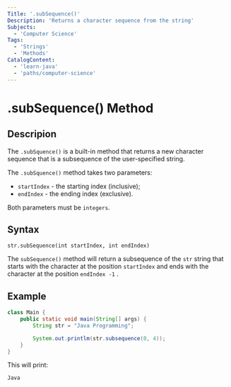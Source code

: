 ```yaml
---
Title: '.subSequence()'
Description: 'Returns a character sequence from the string'
Subjects:
  - 'Computer Science'
Tags:
  - 'Strings'
  - 'Methods'
CatalogContent:
  - 'learn-java'
  - 'paths/computer-science'
---
```


# .subSequence() Method

## Descripion
The `.subSquence()` is a built-in method that returns a new character sequence that is a subsequence of the user-specified string.

The `.subSquence()` method takes two parameters:
  - `startIndex` - the starting index (inclusive);
  - `endIndex` - the ending index (exclusive).

  Both parameters must be `integers`.

## Syntax
```pseudo
str.subSequence(int startIndex, int endIndex)
```
  The `subSequence()` method will return a subsequence of the `str` string that starts with the character at the position `startIndex` and ends with the character at the position `endIndex -1`
.
## Example

```java
class Main {
    public static void main(String[] args) {
        String str = "Java Programming";

        System.out.printlm(str.subsequence(0, 4));
    }
}
```

This will print:
```
Java
```